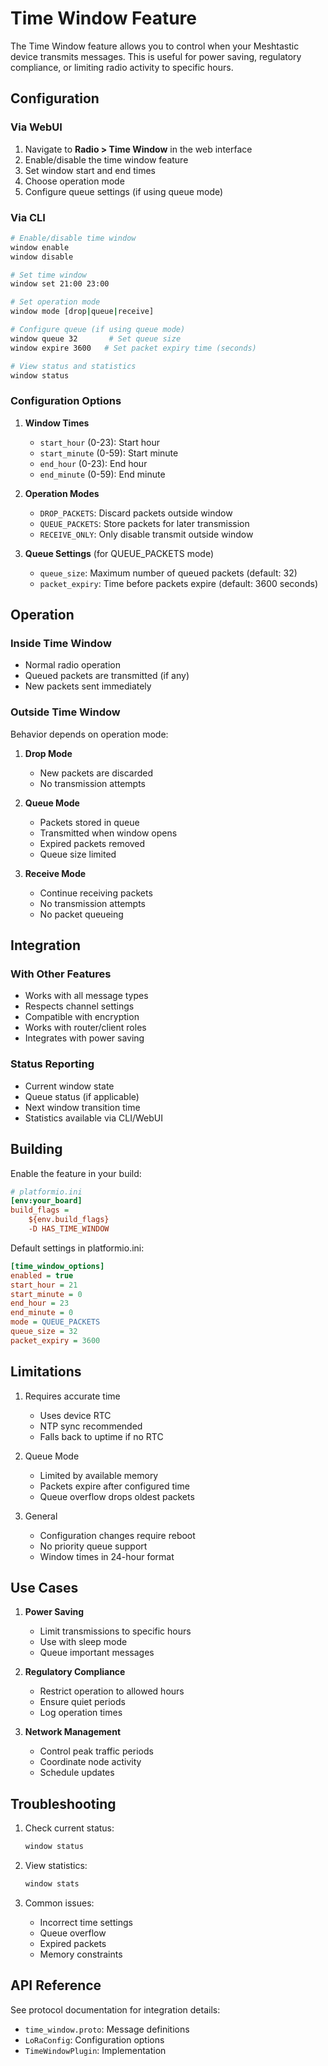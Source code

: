 # Time Window Feature

The Time Window feature allows you to control when your Meshtastic device transmits messages. This is useful for power saving, regulatory compliance, or limiting radio activity to specific hours.

## Configuration

### Via WebUI

1. Navigate to **Radio > Time Window** in the web interface
2. Enable/disable the time window feature
3. Set window start and end times
4. Choose operation mode
5. Configure queue settings (if using queue mode)

### Via CLI

```bash
# Enable/disable time window
window enable
window disable

# Set time window
window set 21:00 23:00

# Set operation mode
window mode [drop|queue|receive]

# Configure queue (if using queue mode)
window queue 32       # Set queue size
window expire 3600   # Set packet expiry time (seconds)

# View status and statistics
window status
```

### Configuration Options

1. **Window Times**
   - `start_hour` (0-23): Start hour
   - `start_minute` (0-59): Start minute
   - `end_hour` (0-23): End hour
   - `end_minute` (0-59): End minute

2. **Operation Modes**
   - `DROP_PACKETS`: Discard packets outside window
   - `QUEUE_PACKETS`: Store packets for later transmission
   - `RECEIVE_ONLY`: Only disable transmit outside window

3. **Queue Settings** (for QUEUE_PACKETS mode)
   - `queue_size`: Maximum number of queued packets (default: 32)
   - `packet_expiry`: Time before packets expire (default: 3600 seconds)

## Operation

### Inside Time Window
- Normal radio operation
- Queued packets are transmitted (if any)
- New packets sent immediately

### Outside Time Window
Behavior depends on operation mode:

1. **Drop Mode**
   - New packets are discarded
   - No transmission attempts

2. **Queue Mode**
   - Packets stored in queue
   - Transmitted when window opens
   - Expired packets removed
   - Queue size limited

3. **Receive Mode**
   - Continue receiving packets
   - No transmission attempts
   - No packet queueing

## Integration

### With Other Features

- Works with all message types
- Respects channel settings
- Compatible with encryption
- Works with router/client roles
- Integrates with power saving

### Status Reporting

- Current window state
- Queue status (if applicable)
- Next window transition time
- Statistics available via CLI/WebUI

## Building

Enable the feature in your build:

```ini
# platformio.ini
[env:your_board]
build_flags = 
    ${env.build_flags}
    -D HAS_TIME_WINDOW
```

Default settings in platformio.ini:
```ini
[time_window_options]
enabled = true
start_hour = 21
start_minute = 0
end_hour = 23
end_minute = 0
mode = QUEUE_PACKETS
queue_size = 32
packet_expiry = 3600
```

## Limitations

1. Requires accurate time
   - Uses device RTC
   - NTP sync recommended
   - Falls back to uptime if no RTC

2. Queue Mode
   - Limited by available memory
   - Packets expire after configured time
   - Queue overflow drops oldest packets

3. General
   - Configuration changes require reboot
   - No priority queue support
   - Window times in 24-hour format

## Use Cases

1. **Power Saving**
   - Limit transmissions to specific hours
   - Use with sleep mode
   - Queue important messages

2. **Regulatory Compliance**
   - Restrict operation to allowed hours
   - Ensure quiet periods
   - Log operation times

3. **Network Management**
   - Control peak traffic periods
   - Coordinate node activity
   - Schedule updates

## Troubleshooting

1. Check current status:
   ```bash
   window status
   ```

2. View statistics:
   ```bash
   window stats
   ```

3. Common issues:
   - Incorrect time settings
   - Queue overflow
   - Expired packets
   - Memory constraints

## API Reference

See protocol documentation for integration details:
- `time_window.proto`: Message definitions
- `LoRaConfig`: Configuration options
- `TimeWindowPlugin`: Implementation
